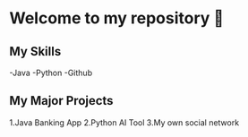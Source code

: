 # Welcome to my repository 🤩

## My Skills
-Java
-Python
-Github

## My Major Projects
1.Java Banking App
2.Python AI Tool
3.My own social network

